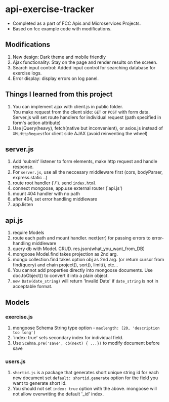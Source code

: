# api-exercise-tracker

- Completed as a part of FCC Apis and Microservices Projects.
- Based on fcc example code with modifications.

## Modifications
1. New design: Dark theme and mobile friendly
2. Ajax functionality: Stay on the page and render results on the screen.
3. Search input control: Added input control for searching database for exercise logs.
4. Error display: display errors on log panel.

## Things I learned from this project
1. You can implement ajax with client.js in public folder.  
   You make request from the client side: `GET` or `POST` with form data.
   Server.js will set route handlers for individual request (path specified in form's action attribute)
2. Use jQuery(heavy), fetch(native but inconvenient), or axios.js instead of `XMLHttpRequest`for client side AJAX (avoid reinventing the wheel)


## server.js
1. Add 'submit' listener to form elements, make http request and handle response.
2. For `server.js`, use all the neccesary middleware first (cors, bodyParser, express.static ..)
3. route root handler ('/'). send `index.html`
4. connect mongoose, app.use external router (`api.js')
5. mount 404 handler with no path
6. after 404, set error handling middleware
7. app.listen

## api.js
1. require Models
2. route each path and mount handler. next(err) for passing errors to error-handling middleware
3. query db with Model. CRUD. res.json(what_you_want_from_DB)
4. mongoose Model.find takes projection as 2nd arg. 
5. mongo collection.find takes option obj as 2nd arg. (or return cursor from find(query) and chain project(), sort(), limit(), etc...
6. You cannot add properties directly into mongoose documents. Use doc.toObject() to convert it into a plain object.
7. `new Date(date_string)` will return 'Invalid Date' if `date_string` is not in acceptable format.

## Models
### exercise.js
1. mongoose Schema String type option - `maxlength: [20, 'description too long']`
2. `index: true' sets secondary index for individual field.
3. Use `Scehma.pre('save', cb(next) { ...})` to modify document before save

### users.js
1. `shortid.js` is a package that generates short unique string id for each new document
   set `default: shortid.generate` option for the field you want to generate short id.
2. You should not set `index: true` option with the above. mongoose will not allow overwriting the default '_id' index.

        
